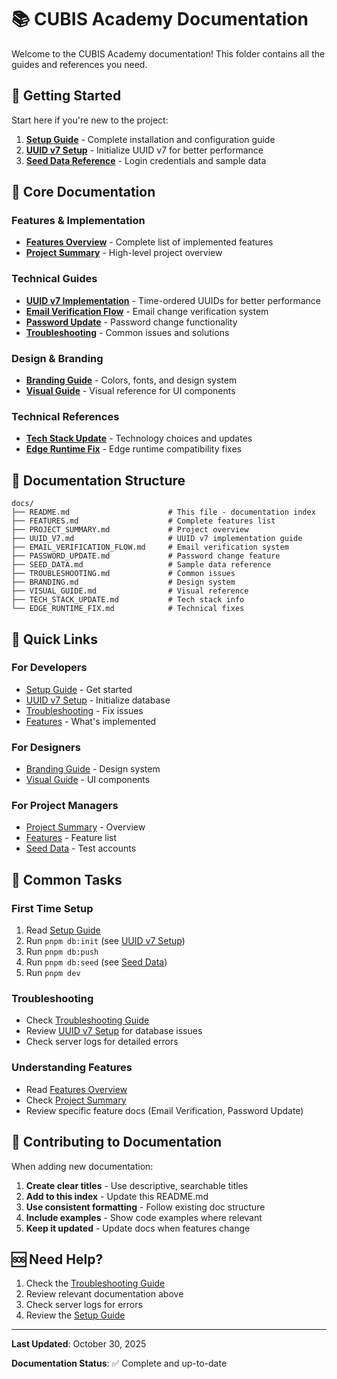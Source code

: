 # 📚 CUBIS Academy Documentation

Welcome to the CUBIS Academy documentation! This folder contains all the guides and references you need.

## 🚀 Getting Started

Start here if you're new to the project:

1. **[Setup Guide](../SETUP.md)** - Complete installation and configuration guide
2. **[UUID v7 Setup](UUID_V7.md)** - Initialize UUID v7 for better performance
3. **[Seed Data Reference](SEED_DATA.md)** - Login credentials and sample data

## 📖 Core Documentation

### Features & Implementation
- **[Features Overview](FEATURES.md)** - Complete list of implemented features
- **[Project Summary](PROJECT_SUMMARY.md)** - High-level project overview

### Technical Guides
- **[UUID v7 Implementation](UUID_V7.md)** - Time-ordered UUIDs for better performance
- **[Email Verification Flow](EMAIL_VERIFICATION_FLOW.md)** - Email change verification system
- **[Password Update](PASSWORD_UPDATE.md)** - Password change functionality
- **[Troubleshooting](TROUBLESHOOTING.md)** - Common issues and solutions

### Design & Branding
- **[Branding Guide](BRANDING.md)** - Colors, fonts, and design system
- **[Visual Guide](VISUAL_GUIDE.md)** - Visual reference for UI components

### Technical References
- **[Tech Stack Update](TECH_STACK_UPDATE.md)** - Technology choices and updates
- **[Edge Runtime Fix](EDGE_RUNTIME_FIX.md)** - Edge runtime compatibility fixes

## 📁 Documentation Structure

```
docs/
├── README.md                      # This file - documentation index
├── FEATURES.md                    # Complete features list
├── PROJECT_SUMMARY.md             # Project overview
├── UUID_V7.md                     # UUID v7 implementation guide
├── EMAIL_VERIFICATION_FLOW.md     # Email verification system
├── PASSWORD_UPDATE.md             # Password change feature
├── SEED_DATA.md                   # Sample data reference
├── TROUBLESHOOTING.md             # Common issues
├── BRANDING.md                    # Design system
├── VISUAL_GUIDE.md                # Visual reference
├── TECH_STACK_UPDATE.md           # Tech stack info
└── EDGE_RUNTIME_FIX.md            # Technical fixes
```

## 🎯 Quick Links

### For Developers
- [Setup Guide](../SETUP.md) - Get started
- [UUID v7 Setup](UUID_V7.md) - Initialize database
- [Troubleshooting](TROUBLESHOOTING.md) - Fix issues
- [Features](FEATURES.md) - What's implemented

### For Designers
- [Branding Guide](BRANDING.md) - Design system
- [Visual Guide](VISUAL_GUIDE.md) - UI components

### For Project Managers
- [Project Summary](PROJECT_SUMMARY.md) - Overview
- [Features](FEATURES.md) - Feature list
- [Seed Data](SEED_DATA.md) - Test accounts

## 🔧 Common Tasks

### First Time Setup
1. Read [Setup Guide](../SETUP.md)
2. Run `pnpm db:init` (see [UUID v7 Setup](UUID_V7.md))
3. Run `pnpm db:push`
4. Run `pnpm db:seed` (see [Seed Data](SEED_DATA.md))
5. Run `pnpm dev`

### Troubleshooting
- Check [Troubleshooting Guide](TROUBLESHOOTING.md)
- Review [UUID v7 Setup](UUID_V7.md) for database issues
- Check server logs for detailed errors

### Understanding Features
- Read [Features Overview](FEATURES.md)
- Check [Project Summary](PROJECT_SUMMARY.md)
- Review specific feature docs (Email Verification, Password Update)

## 📝 Contributing to Documentation

When adding new documentation:

1. **Create clear titles** - Use descriptive, searchable titles
2. **Add to this index** - Update this README.md
3. **Use consistent formatting** - Follow existing doc structure
4. **Include examples** - Show code examples where relevant
5. **Keep it updated** - Update docs when features change

## 🆘 Need Help?

1. Check the [Troubleshooting Guide](TROUBLESHOOTING.md)
2. Review relevant documentation above
3. Check server logs for errors
4. Review the [Setup Guide](../SETUP.md)

---

**Last Updated**: October 30, 2025

**Documentation Status**: ✅ Complete and up-to-date
